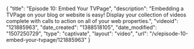 {
    "title": "Episode 10: Embed Your TVPage",
    "description": "Embedding a TVPage on your blog or website is easy! Display your collection of videos complete with calls to action on all of your web properties.",
    "videoid": "121885963",
    "date_created": "1388518105",
    "date_modified": "1507250729",
    "type": "captivate",
    "layout": "video",
    "url": "\/v\/episode-10-embed-your-tvpage\/121885963"
}